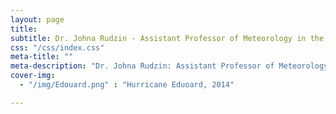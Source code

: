 ```yaml
---
layout: page
title: 
subtitle: Dr. Johna Rudzin - Assistant Professor of Meteorology in the Department of Geosciences at Mississippi State University
css: "/css/index.css"
meta-title: ""
meta-description: "Dr. Johna Rudzin: Assistant Professor of Meteorology in the Department of Geosciences at Mississippi State University"
cover-img:
  - "/img/Edouard.png" : "Hurricane Eduoard, 2014"

---
```

